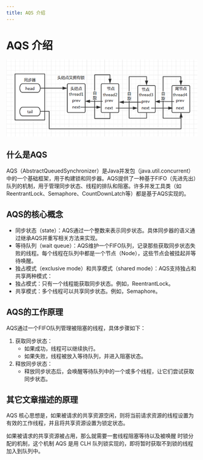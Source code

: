 ```yaml
---
title: AQS 介绍
---
```

# AQS 介绍

![alt text](image.png)

## 什么是AQS


AQS（AbstractQueuedSynchronizer）是Java并发包（java.util.concurrent）中的一个基础框架，用于构建锁和同步器。AQS提供了一种基于FIFO（先进先出）队列的机制，用于管理同步状态、线程的排队和阻塞。许多并发工具类（如ReentrantLock、Semaphore、CountDownLatch等）都是基于AQS实现的。

## AQS的核心概念

* 同步状态（state）：AQS通过一个整数来表示同步状态。具体同步器的语义通过继承AQS并重写相关方法来实现。
* 等待队列（wait queue）：AQS维护一个FIFO队列，记录那些获取同步状态失败的线程。每个线程在队列中都是一个节点（Node），这些节点会被挂起并等待唤醒。
* 独占模式（exclusive mode）和共享模式（shared mode）：AQS支持独占和共享两种模式：
* 独占模式：只有一个线程能获取同步状态。例如，ReentrantLock。
* 共享模式：多个线程可以共享同步状态。例如，Semaphore。

## AQS的工作原理
AQS通过一个FIFO队列管理被阻塞的线程，具体步骤如下：
1. 获取同步状态：
   * 如果成功，线程可以继续执行。
   * 如果失败，线程被放入等待队列，并进入阻塞状态。
2. 释放同步状态：
   * 释放同步状态后，会唤醒等待队列中的一个或多个线程，让它们尝试获取同步状态。

## 其它文章描述的原理

AQS 核心思想是，如果被请求的共享资源空闲，则将当前请求资源的线程设置为有效的工作线程，并且将共享资源设置为锁定状态。

如果被请求的共享资源被占用，那么就需要一套线程阻塞等待以及被唤醒 时锁分配的机制，这个机制 AQS 是用 CLH 队列锁实现的，即将暂时获取不到锁的线程加入到队列中。

